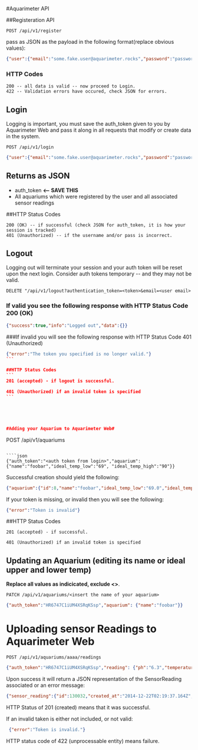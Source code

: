 #Aquarimeter API

##Registeration API

```
POST /api/v1/register
```

pass as JSON as the payload in the following format(replace obvious values):

```json
{"user":{"email":"some.fake.user@aquarimeter.rocks","password":"password123","first_name":"some fake","last_name":"user"}}'
````

### HTTP Codes 

```
200 -- all data is valid -- now proceed to Login.
422 -- Validation errors have occured, check JSON for errors. 
```

## Login

Logging is important, you must save the auth_token given to you by Aquarimeter Web and pass it along in all requests that modify or create data in the system. 

```
POST /api/v1/login
```
```json
{"user":{"email":"some.fake.user@aquarimeter.rocks","password":"password123"}}
```
## Returns as JSON
- auth_token **<-- SAVE THIS**
- All aquariums which were registered by the user and all associated sensor readings 


##HTTP Status Codes

```
200 (OK) -- if successful (check JSON for auth_token, it is how your session is tracked)
401 (Unauthorized) -- if the username and/or pass is incorrect.
```

## Logout

Logging out will terminate your session and your auth token will be reset upon the next login. 
Consider auth tokens temporary -- and they may not be valid. 


```
DELETE "/api/v1/logout?authentication_token=<token>&email=<user email>
```
### If valid you see the following response with HTTP Status Code 200 (OK)
```json
{"success":true,"info":"Logged out","data":{}}
```

###If invalid you will see the following response with HTTP Status Code 401 (Unauthorized)
````json
{"error":"The token you specified is no longer valid."}
```

##HTTP Status Codes
```
201 (accepted) - if logout is successful.

401 (Unauthorized) if an invalid token is specified
```





#Adding your Aquarium to Aquarimeter Web#

````
POST /api/v1/aquariums
````

````json
{"auth_token":"<auth token from login>","aquarium": {"name":"foobar","ideal_temp_low":"69", "ideal_temp_high":"90"}}
````

Successful creation should yield the following:

```json
{"aquarium":{"id":8,"name":"foobar","ideal_temp_low":"69.0","ideal_temp_high":"90.0","sensor_readings":[]}}
```

If your token is missing, or invalid then you will see the following:

```json
{"error":"Token is invalid"}
```

##HTTP Status Codes
```
201 (accepted) - if successful.

401 (Unauthorized) if an invalid token is specified
```

## Updating an Aquarium (editing its name or ideal upper and lower temp)
**Replace all values as indicicated, exclude <>**.

```
PATCH /api/v1/aquariums/<insert the name of your aquarium>
```

````json
{"auth_token":"HR6747C1iUM4XSRqKSsp","aquarium": {"name":"foobar"}}
````

# Uploading sensor Readings to Aquarimeter Web

```
POST /api/v1/aquariums/aaaa/readings
```

```json
{"auth_token":"HR6747C1iUM4XSRqKSsp","reading": {"ph":"6.3","temperature":"73.3"}}
```

Upon success it will return a JSON representation of the SensorReading associated or an error message:

```json
{"sensor_reading":{"id":130032,"created_at":"2014-12-22T02:19:37.164Z","aquarium_id":3,"temperature":"73.3","ph":"6.3"}}
````

HTTP Status of 201 (created) means that it was successful.

If an invalid taken is either not included, or not valid:


````json
 {"error":"Token is invalid."}
````

HTTP status code of 422 (unprocessable entity) means failure.


